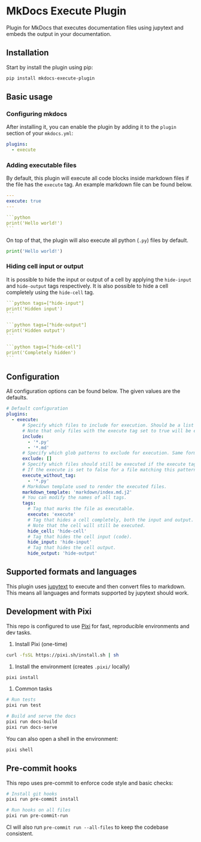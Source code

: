 # MkDocs Execute Plugin

Plugin for MkDocs that executes documentation files using jupytext and embeds the output in your documentation.

## Installation

Start by install the plugin using pip:

```bash
pip install mkdocs-execute-plugin
```

## Basic usage

### Configuring mkdocs

After installing it, you can enable the plugin by adding it to the `plugin` section of your `mkdocs.yml`:

```yml
plugins:
  - execute
```

### Adding executable files

By default, this plugin will execute all code blocks inside markdown files if the file has the `execute` tag. An example markdown file can be found below.

````yml
---
execute: true
---

```python
print('Hello world!')
```
````

On top of that, the plugin will also execute all python (`.py`) files by default.

```python
print('Hello world!')
```

### Hiding cell input or output

It is possible to hide the input or output of a cell by applying the `hide-input` and `hide-output` tags respectively. It is also possible to hide a cell completely using the `hide-cell`
 tag.

````yml
```python tags=["hide-input"]
print('Hidden input')
```

```python tags=["hide-output"]
print('Hidden output')
```

```python tags=["hide-cell"]
print('Completely hidden')
```
````

## Configuration

All configuration options can be found below. The given values are the defaults.

```yml
# Default configuration
plugins:
  - execute:
      # Specify which files to include for execution. Should be a list of .gitignore style glob patterns.
      # Note that only files with the execute tag set to true will be executed. To override, see `execute_without_tag`.
      include:
        - '*.py'
        - '*.md'
      # Specify which glob patterns to exclude for execution. Same format as `include`.
      exclude: []
      # Specify which files should still be executed if the execute tag is missing. Same format as `include`.
      # If the execute is set to false for a file matching this pattern, it will NOT be executed.
      execute_without_tag:
        - '*.py'
      # Markdown template used to render the executed files.
      markdown_template: 'markdown/index.md.j2'
      # You can modify the names of all tags.
      tags:
        # Tag that marks the file as executable.
        execute: 'execute'
        # Tag that hides a cell completely, both the input and output.
        # Note that the cell will still be executed.
        hide_cell: 'hide-cell'
        # Tag that hides the cell input (code).
        hide_input: 'hide-input'
        # Tag that hides the cell output.
        hide_output: 'hide-output'
```

## Supported formats and languages

This plugin uses [jupytext](https://github.com/mwouts/jupytext) to execute and then convert files to markdown. This means all languages and formats supported by jupytext should work.

## Development with Pixi

This repo is configured to use [Pixi](https://pixi.sh) for fast, reproducible environments and dev tasks.

1. Install Pixi (one-time)

```sh
curl -fsSL https://pixi.sh/install.sh | sh
```

1. Install the environment (creates `.pixi/` locally)

```sh
pixi install
```

1. Common tasks

```sh
# Run tests
pixi run test

# Build and serve the docs
pixi run docs-build
pixi run docs-serve
```

You can also open a shell in the environment:

```sh
pixi shell
```

## Pre-commit hooks

This repo uses pre-commit to enforce code style and basic checks:

```sh
# Install git hooks
pixi run pre-commit install

# Run hooks on all files
pixi run pre-commit-run
```

CI will also run `pre-commit run --all-files` to keep the codebase consistent.

